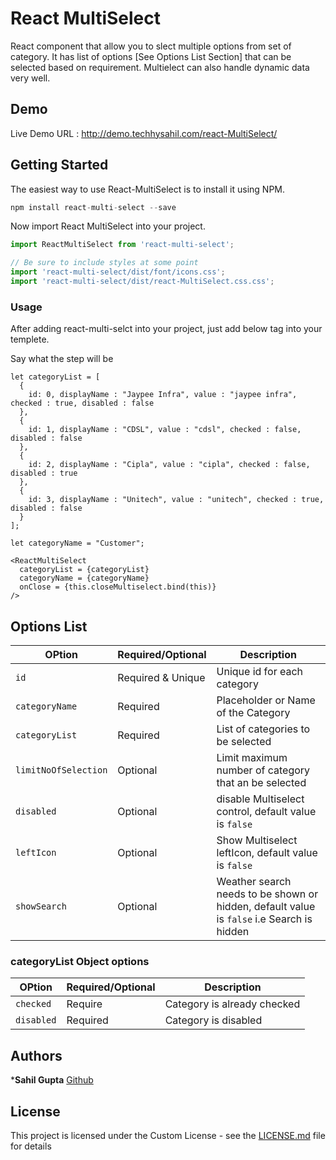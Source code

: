 # React MultiSelect

React component that allow you to slect multiple options from set of category. It has list of options [See Options List Section] that can be selected based on requirement. Multielect can also handle dynamic data very well.

## Demo

Live Demo URL : http://demo.techhysahil.com/react-MultiSelect/

## Getting Started

The easiest way to use React-MultiSelect is to install it using NPM.

```javascript
npm install react-multi-select --save
```
Now import React MultiSelect into your project.

```js
import ReactMultiSelect from 'react-multi-select';

// Be sure to include styles at some point
import 'react-multi-select/dist/font/icons.css';
import 'react-multi-select/dist/react-MultiSelect.css.css';
```

### Usage

After adding react-multi-selct into your project, just add below tag into your templete.


Say what the step will be

```
let categoryList = [
  {
    id: 0, displayName : "Jaypee Infra", value : "jaypee infra", checked : true, disabled : false
  },
  {
    id: 1, displayName : "CDSL", value : "cdsl", checked : false, disabled : false
  },
  {
    id: 2, displayName : "Cipla", value : "cipla", checked : false, disabled : true
  },
  {
    id: 3, displayName : "Unitech", value : "unitech", checked : true, disabled : false
  }
];

let categoryName = "Customer";

<ReactMultiSelect 
  categoryList = {categoryList}
  categoryName = {categoryName}
  onClose = {this.closeMultiselect.bind(this)}
/>
```
## Options List

| OPtion | Required/Optional | Description |
| --- | --- | --- |
| `id` | Required & Unique | Unique id for each category|
| `categoryName` | Required | Placeholder or Name of the Category |
| `categoryList` | Required | List of categories to be selected |
| `limitNoOfSelection` | Optional | Limit maximum number of category that an be selected |
| `disabled` | Optional | disable Multiselect control, default  value is `false` |
| `leftIcon` | Optional | Show Multiselect leftIcon, default  value is `false` |
| `showSearch` | Optional | Weather search needs to be shown or hidden, default  value is `false` i.e Search is hidden |

### categoryList Object options

| OPtion | Required/Optional | Description |
| --- | --- | --- |
| `checked` | Require | Category is already checked|
| `disabled` | Required | Category is disabled |

## Authors

***Sahil Gupta** [Github](https://github.com/techhysahil)

## License

This project is licensed under the Custom License - see the [LICENSE.md](LICENSE.md) file for details
